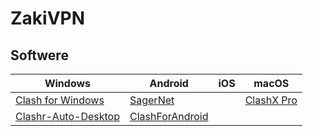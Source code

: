 # ZakiVPN

## Softwere

Windows | Android | iOS | macOS
------- | ------- | --- | -----
[Clash for Windows](https://github.com/Fndroid/clash_for_windows_pkg/releases) | [SagerNet](https://github.com/SagerNet/SagerNet/releases) |  | [ClashX Pro](https://install.appcenter.ms/users/clashx/apps/clashx-pro/distribution_groups/public)
[Clashr-Auto-Desktop](https://github.com/ClashrAuto/Clashr-Auto-Desktop/releases) | [ClashForAndroid](https://github.com/Kr328/ClashForAndroid/releases) |  | 
